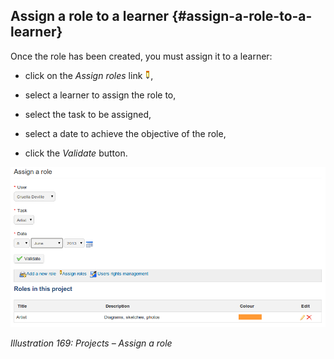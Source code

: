 ## Assign a role to a learner {#assign-a-role-to-a-learner}

Once the role has been created, you must assign it to a learner:

*   click on the _Assign roles_ link ![](../assets/graphics315.gif),

*   select a learner to assign the role to,

*   select the task to be assigned,

*   select a date to achieve the objective of the role,

*   click the _Validate_ button.

![](../assets/images239.png)

*Illustration 169: Projects – Assign a role*